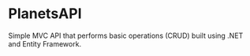 # PlanetsAPI
Simple MVC API that performs basic operations (CRUD) built using .NET and Entity Framework.
